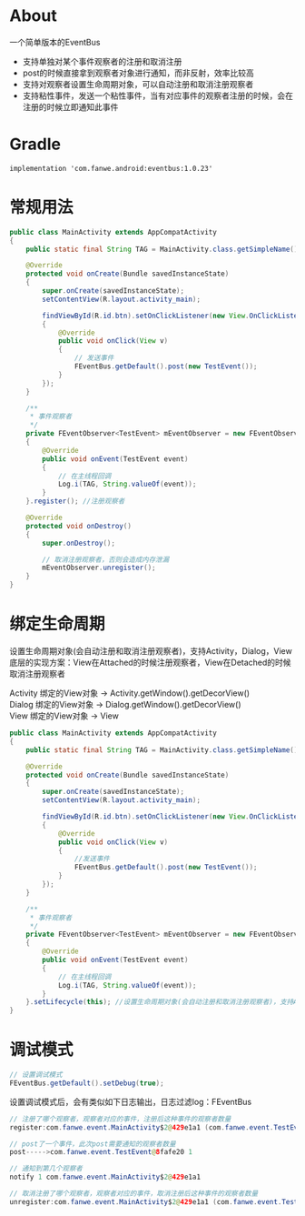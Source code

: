 # About
一个简单版本的EventBus<br>
* 支持单独对某个事件观察者的注册和取消注册
* post的时候直接拿到观察者对象进行通知，而非反射，效率比较高
* 支持对观察者设置生命周期对象，可以自动注册和取消注册观察者
* 支持粘性事件，发送一个粘性事件，当有对应事件的观察者注册的时候，会在注册的时候立即通知此事件

# Gradle
`implementation 'com.fanwe.android:eventbus:1.0.23'`

# 常规用法
```java
public class MainActivity extends AppCompatActivity
{
    public static final String TAG = MainActivity.class.getSimpleName();

    @Override
    protected void onCreate(Bundle savedInstanceState)
    {
        super.onCreate(savedInstanceState);
        setContentView(R.layout.activity_main);

        findViewById(R.id.btn).setOnClickListener(new View.OnClickListener()
        {
            @Override
            public void onClick(View v)
            {
                // 发送事件
                FEventBus.getDefault().post(new TestEvent());
            }
        });
    }

    /**
     * 事件观察者
     */
    private FEventObserver<TestEvent> mEventObserver = new FEventObserver<TestEvent>()
    {
        @Override
        public void onEvent(TestEvent event)
        {
            // 在主线程回调
            Log.i(TAG, String.valueOf(event));
        }
    }.register(); //注册观察者

    @Override
    protected void onDestroy()
    {
        super.onDestroy();

        // 取消注册观察者，否则会造成内存泄漏
        mEventObserver.unregister();
    }
}
```

# 绑定生命周期

设置生命周期对象(会自动注册和取消注册观察者)，支持Activity，Dialog，View<br>
底层的实现方案：View在Attached的时候注册观察者，View在Detached的时候取消注册观察者 <br>

Activity 绑定的View对象 -> Activity.getWindow().getDecorView() <br>
Dialog   绑定的View对象 -> Dialog.getWindow().getDecorView() <br>
View     绑定的View对象 -> View <br>

```java
public class MainActivity extends AppCompatActivity
{
    public static final String TAG = MainActivity.class.getSimpleName();

    @Override
    protected void onCreate(Bundle savedInstanceState)
    {
        super.onCreate(savedInstanceState);
        setContentView(R.layout.activity_main);

        findViewById(R.id.btn).setOnClickListener(new View.OnClickListener()
        {
            @Override
            public void onClick(View v)
            {
                //发送事件
                FEventBus.getDefault().post(new TestEvent());
            }
        });
    }

    /**
     * 事件观察者
     */
    private FEventObserver<TestEvent> mEventObserver = new FEventObserver<TestEvent>()
    {
        @Override
        public void onEvent(TestEvent event)
        {
            // 在主线程回调
            Log.i(TAG, String.valueOf(event));
        }
    }.setLifecycle(this); //设置生命周期对象(会自动注册和取消注册观察者)，支持Activity，Dialog，View
}
```

# 调试模式
```java
// 设置调试模式
FEventBus.getDefault().setDebug(true);
```

设置调试模式后，会有类似如下日志输出，日志过滤log：FEventBus
```java
// 注册了哪个观察者，观察者对应的事件，注册后这种事件的观察者数量
register:com.fanwe.event.MainActivity$2@429e1a1 (com.fanwe.event.TestEvent 1)

// post了一个事件，此次post需要通知的观察者数量
post----->com.fanwe.event.TestEvent@8fafe20 1

// 通知到第几个观察者
notify 1 com.fanwe.event.MainActivity$2@429e1a1

// 取消注册了哪个观察者，观察者对应的事件，取消注册后这种事件的观察者数量
unregister:com.fanwe.event.MainActivity$2@429e1a1 (com.fanwe.event.TestEvent 0)
```